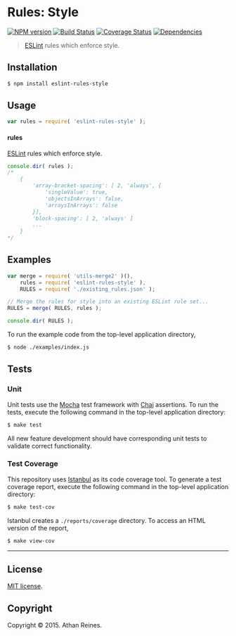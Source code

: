 Rules: Style
===
[![NPM version][npm-image]][npm-url] [![Build Status][travis-image]][travis-url] [![Coverage Status][codecov-image]][codecov-url] [![Dependencies][dependencies-image]][dependencies-url]

> [ESLint](http://eslint.org/) rules which enforce style.


## Installation

``` bash
$ npm install eslint-rules-style
```


## Usage

``` javascript
var rules = require( 'eslint-rules-style' );
```

#### rules

[ESLint](http://eslint.org/) rules which enforce style.

``` javascript
console.dir( rules );
/*
	{
		'array-bracket-spacing': [ 2, 'always', {
			'singleValue': true,
			'objectsInArrays': false,
			'arraysInArrays': false
		}],
		'block-spacing': [ 2, 'always' ]
		...
	}
*/
```


## Examples

``` javascript
var merge = require( 'utils-merge2' )(),
	rules = require( 'eslint-rules-style' ),
	RULES = require( './existing_rules.json' );

// Merge the rules for style into an existing ESLint rule set...
RULES = merge( RULES, rules );

console.dir( RULES );
```

To run the example code from the top-level application directory,

``` bash
$ node ./examples/index.js
```


## Tests

### Unit

Unit tests use the [Mocha](http://mochajs.org/) test framework with [Chai](http://chaijs.com) assertions. To run the tests, execute the following command in the top-level application directory:

``` bash
$ make test
```

All new feature development should have corresponding unit tests to validate correct functionality.


### Test Coverage

This repository uses [Istanbul](https://github.com/gotwarlost/istanbul) as its code coverage tool. To generate a test coverage report, execute the following command in the top-level application directory:

``` bash
$ make test-cov
```

Istanbul creates a `./reports/coverage` directory. To access an HTML version of the report,

``` bash
$ make view-cov
```


---
## License

[MIT license](http://opensource.org/licenses/MIT).


## Copyright

Copyright &copy; 2015. Athan Reines.


[npm-image]: http://img.shields.io/npm/v/eslint-rules-style.svg
[npm-url]: https://npmjs.org/package/eslint-rules-style

[travis-image]: http://img.shields.io/travis/kgryte/eslint-rules-style/master.svg
[travis-url]: https://travis-ci.org/kgryte/eslint-rules-style

[codecov-image]: https://img.shields.io/codecov/c/github/kgryte/eslint-rules-style/master.svg
[codecov-url]: https://codecov.io/github/kgryte/eslint-rules-style?branch=master

[dependencies-image]: http://img.shields.io/david/kgryte/eslint-rules-style.svg
[dependencies-url]: https://david-dm.org/kgryte/eslint-rules-style

[dev-dependencies-image]: http://img.shields.io/david/dev/kgryte/eslint-rules-style.svg
[dev-dependencies-url]: https://david-dm.org/dev/kgryte/eslint-rules-style

[github-issues-image]: http://img.shields.io/github/issues/kgryte/eslint-rules-style.svg
[github-issues-url]: https://github.com/kgryte/eslint-rules-style/issues

